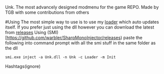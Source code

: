 Unk.
The most advancely designed modmenu for the game REPO. 
Made by TGB with some contributions from others

#Using
The most simple way to use is to use my [loader](https://github.com/thegreenbandit/loader/releases)
which auto updates itself.
If you prefer just using the dll however you can download the latest from [releases](https://thegreenbandit/unk/releases)
Using (SMI)[https://github.com/warbler/SharpMonoInjector/releases) paste the following into command prompt with all the smi stuff in the same folder as the dll
```
smi.exe inject -a Unk.dll -n Unk -c Loader -m Init
```

Hashtags(ignore)
<!-- REPO, R.E.P.O, REPO mod menu, REPO Hack, REPO Cheat -->